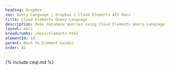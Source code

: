 ```yaml
---
heading: Dropbox
seo: Query Language | Dropbox | Cloud Elements API Docs
title: Cloud Elements Query Language
description: Make database queries using Cloud Elements Query Language.
layout: docs
breadcrumbs: /docs/elements.html
elementId: 14
parent: Back to Element Guides
order: 45
---
```


{% include ceql.md %}
